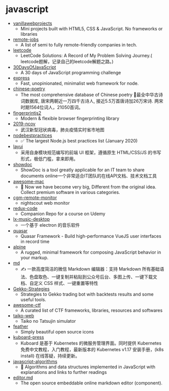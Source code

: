 # javascript
- [vanillawebprojects](https://github.com/bradtraversy/vanillawebprojects)
  - Mini projects built with HTML5, CSS & JavaScript. No frameworks or libraries
- [remote-jobs](https://github.com/remoteintech/remote-jobs)
  - A list of semi to fully remote-friendly companies in tech.
- [leetcode](https://github.com/azl397985856/leetcode)
  - LeetCode Solutions: A Record of My Problem Solving Journey.( leetcode题解，记录自己的leetcode解题之路。)
- [30DaysOfJavaScript](https://github.com/Asabeneh/30DaysOfJavaScript)
  - A 30 days of JavaScript programming challenge
- [express](https://github.com/expressjs/express)
  - Fast, unopinionated, minimalist web framework for node.
- [chinese-poetry](https://github.com/chinese-poetry/chinese-poetry)
  - The most comprehensive database of Chinese poetry 🧶最全中华古诗词数据库, 唐宋两朝近一万四千古诗人, 接近5.5万首唐诗加26万宋诗. 两宋时期1564位词人，21050首词。
- [fingerprintjs2](https://github.com/Valve/fingerprintjs2)
  - Modern & flexible browser fingerprinting library
- [2019-ncov](https://github.com/shfshanyue/2019-ncov)
  - 武汉新型冠状病毒，肺炎疫情实时省市地图
- [nodebestpractices](https://github.com/goldbergyoni/nodebestpractices)
  - ✅ The largest Node.js best practices list (January 2020)
- [layui](https://github.com/sentsin/layui)
  - 采用自身模块规范编写的前端 UI 框架，遵循原生 HTML/CSS/JS 的书写形式，极低门槛，拿来即用。
- [showdoc](https://github.com/star7th/showdoc)
  - ShowDoc is a tool greatly applicable for an IT team to share documents online一个非常适合IT团队的在线API文档、技术文档工具
- [awesome-mac](https://github.com/jaywcjlove/awesome-mac)
  -  Now we have become very big, Different from the original idea. Collect premium software in various categories.
- [cgm-remote-monitor](https://github.com/nightscout/cgm-remote-monitor)
  - nightscout web monitor
- [redux-code](https://github.com/StephenGrider/redux-code)
  - Companion Repo for a course on Udemy
- [lx-music-desktop](https://github.com/lyswhut/lx-music-desktop)
  - 一个基于 electron 的音乐软件
- [quasar](https://github.com/quasarframework/quasar)
  - Quasar Framework - Build high-performance VueJS user interfaces in record time
- [alpine](https://github.com/alpinejs/alpine)
  - A rugged, minimal framework for composing JavaScript behavior in your markup.
- [md](https://github.com/doocs/md)
  - ✍ 一款高度简洁的微信 Markdown 编辑器：支持 Markdown 所有基础语法、色盘取色、一键复制并粘贴到公众号后台、多图上传、一键下载文档、自定义 CSS 样式、一键重置等特性
- [Gekko-Strategies](https://github.com/xFFFFF/Gekko-Strategies)
  - Strategies to Gekko trading bot with backtests results and some useful tools.
- [awesome-ctf](https://github.com/apsdehal/awesome-ctf)
  - A curated list of CTF frameworks, libraries, resources and softwares
- [taiko-web](https://github.com/bui/taiko-web)
  - Taiko no Tatsujin simulator
- [feather](https://github.com/feathericons/feather)
  - Simply beautiful open source icons
- [kuboard-press](https://github.com/eip-work/kuboard-press)
  - Kuboard 是基于 Kubernetes 的微服务管理界面。同时提供 Kubernetes 免费中文教程，入门教程，最新版本的 Kubernetes v1.17 安装手册，(k8s install) 在线答疑，持续更新。
- [javascript-algorithms](https://github.com/trekhleb/javascript-algorithms)
  - 📝 Algorithms and data structures implemented in JavaScript with explanations and links to further readings
- [editor.md](https://github.com/pandao/editor.md)
  - The open source embeddable online markdown editor (component).
